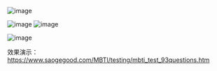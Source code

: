 ![image](https://github.com/saogegood/MyMBTI/assets/27845781/8f98bae5-d0e7-4c4e-b595-aa86924c3997)

![image](https://github.com/saogegood/MyMBTI/assets/27845781/598264cc-9711-4875-bcf5-fcddf3733012)
![image](https://github.com/saogegood/MyMBTI/assets/27845781/00513673-bb20-43ef-be22-86ab14020b37)


![image](https://github.com/saogegood/MyMBTI/assets/27845781/2210b5f9-5edb-4920-85bf-9518e73a4719)

效果演示：https://www.saogegood.com/MBTI/testing/mbti_test_93questions.htm
